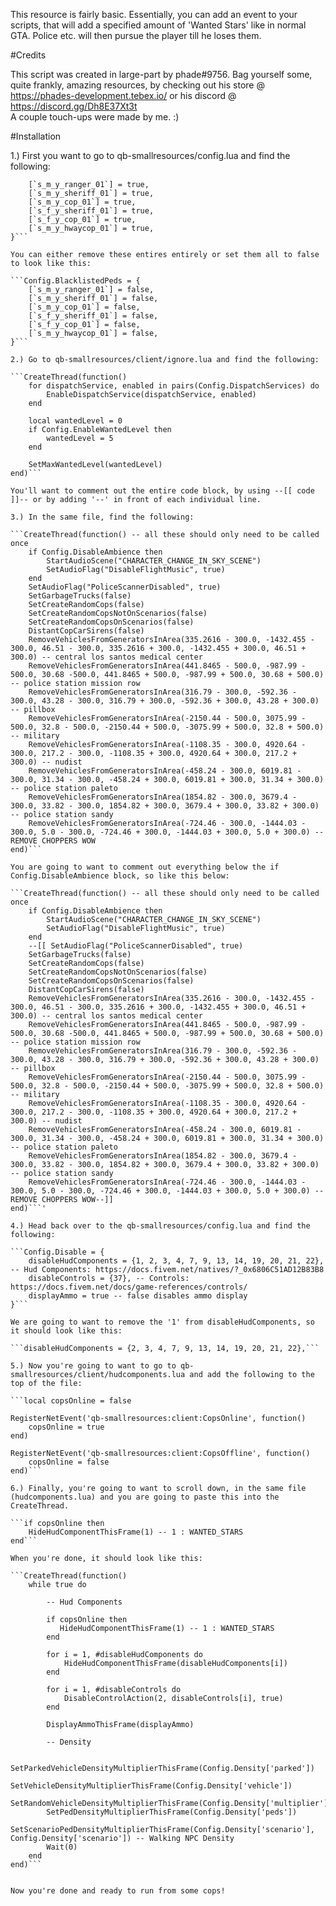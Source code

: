 This resource is fairly basic. Essentially, you can add an event to your scripts, that will add a specified amount of 'Wanted Stars' like in normal GTA. Police etc. will then pursue the player till he loses them.


#Credits

This script was created in large-part by phade#9756. Bag yourself some, quite frankly, amazing resources, by checking out his store @ https://phades-development.tebex.io/ or his discord @ https://discord.gg/Dh8E37Xt3t  
A couple touch-ups were made by me. :)


#Installation

1.) First you want to go to qb-smallresources/config.lua and find the following:

```Config.BlacklistedPeds = {
    [`s_m_y_ranger_01`] = true,
    [`s_m_y_sheriff_01`] = true,
    [`s_m_y_cop_01`] = true,
    [`s_f_y_sheriff_01`] = true,
    [`s_f_y_cop_01`] = true,
    [`s_m_y_hwaycop_01`] = true,
}```

You can either remove these entires entirely or set them all to false to look like this:

```Config.BlacklistedPeds = {
    [`s_m_y_ranger_01`] = false,
    [`s_m_y_sheriff_01`] = false,
    [`s_m_y_cop_01`] = false,
    [`s_f_y_sheriff_01`] = false,
    [`s_f_y_cop_01`] = false,
    [`s_m_y_hwaycop_01`] = false,
}```

2.) Go to qb-smallresources/client/ignore.lua and find the following:

```CreateThread(function()
	for dispatchService, enabled in pairs(Config.DispatchServices) do
		EnableDispatchService(dispatchService, enabled)
	end

	local wantedLevel = 0
	if Config.EnableWantedLevel then
		wantedLevel = 5
	end

	SetMaxWantedLevel(wantedLevel)
end)```

You'll want to comment out the entire code block, by using --[[ code ]]-- or by adding '--' in front of each individual line.

3.) In the same file, find the following:

```CreateThread(function() -- all these should only need to be called once
	if Config.DisableAmbience then
		StartAudioScene("CHARACTER_CHANGE_IN_SKY_SCENE")
		SetAudioFlag("DisableFlightMusic", true)
	end
	SetAudioFlag("PoliceScannerDisabled", true)
	SetGarbageTrucks(false)
	SetCreateRandomCops(false)
	SetCreateRandomCopsNotOnScenarios(false)
	SetCreateRandomCopsOnScenarios(false)
	DistantCopCarSirens(false)
	RemoveVehiclesFromGeneratorsInArea(335.2616 - 300.0, -1432.455 - 300.0, 46.51 - 300.0, 335.2616 + 300.0, -1432.455 + 300.0, 46.51 + 300.0) -- central los santos medical center
	RemoveVehiclesFromGeneratorsInArea(441.8465 - 500.0, -987.99 - 500.0, 30.68 -500.0, 441.8465 + 500.0, -987.99 + 500.0, 30.68 + 500.0) -- police station mission row
	RemoveVehiclesFromGeneratorsInArea(316.79 - 300.0, -592.36 - 300.0, 43.28 - 300.0, 316.79 + 300.0, -592.36 + 300.0, 43.28 + 300.0) -- pillbox
	RemoveVehiclesFromGeneratorsInArea(-2150.44 - 500.0, 3075.99 - 500.0, 32.8 - 500.0, -2150.44 + 500.0, -3075.99 + 500.0, 32.8 + 500.0) -- military
	RemoveVehiclesFromGeneratorsInArea(-1108.35 - 300.0, 4920.64 - 300.0, 217.2 - 300.0, -1108.35 + 300.0, 4920.64 + 300.0, 217.2 + 300.0) -- nudist
	RemoveVehiclesFromGeneratorsInArea(-458.24 - 300.0, 6019.81 - 300.0, 31.34 - 300.0, -458.24 + 300.0, 6019.81 + 300.0, 31.34 + 300.0) -- police station paleto
	RemoveVehiclesFromGeneratorsInArea(1854.82 - 300.0, 3679.4 - 300.0, 33.82 - 300.0, 1854.82 + 300.0, 3679.4 + 300.0, 33.82 + 300.0) -- police station sandy
	RemoveVehiclesFromGeneratorsInArea(-724.46 - 300.0, -1444.03 - 300.0, 5.0 - 300.0, -724.46 + 300.0, -1444.03 + 300.0, 5.0 + 300.0) -- REMOVE CHOPPERS WOW
end)```

You are going to want to comment out everything below the if Config.DisableAmbience block, so like this below:

```CreateThread(function() -- all these should only need to be called once
	if Config.DisableAmbience then
		StartAudioScene("CHARACTER_CHANGE_IN_SKY_SCENE")
		SetAudioFlag("DisableFlightMusic", true)
	end
	--[[ SetAudioFlag("PoliceScannerDisabled", true)
	SetGarbageTrucks(false)
	SetCreateRandomCops(false)
	SetCreateRandomCopsNotOnScenarios(false)
	SetCreateRandomCopsOnScenarios(false)
	DistantCopCarSirens(false)
	RemoveVehiclesFromGeneratorsInArea(335.2616 - 300.0, -1432.455 - 300.0, 46.51 - 300.0, 335.2616 + 300.0, -1432.455 + 300.0, 46.51 + 300.0) -- central los santos medical center
	RemoveVehiclesFromGeneratorsInArea(441.8465 - 500.0, -987.99 - 500.0, 30.68 -500.0, 441.8465 + 500.0, -987.99 + 500.0, 30.68 + 500.0) -- police station mission row
	RemoveVehiclesFromGeneratorsInArea(316.79 - 300.0, -592.36 - 300.0, 43.28 - 300.0, 316.79 + 300.0, -592.36 + 300.0, 43.28 + 300.0) -- pillbox
	RemoveVehiclesFromGeneratorsInArea(-2150.44 - 500.0, 3075.99 - 500.0, 32.8 - 500.0, -2150.44 + 500.0, -3075.99 + 500.0, 32.8 + 500.0) -- military
	RemoveVehiclesFromGeneratorsInArea(-1108.35 - 300.0, 4920.64 - 300.0, 217.2 - 300.0, -1108.35 + 300.0, 4920.64 + 300.0, 217.2 + 300.0) -- nudist
	RemoveVehiclesFromGeneratorsInArea(-458.24 - 300.0, 6019.81 - 300.0, 31.34 - 300.0, -458.24 + 300.0, 6019.81 + 300.0, 31.34 + 300.0) -- police station paleto
	RemoveVehiclesFromGeneratorsInArea(1854.82 - 300.0, 3679.4 - 300.0, 33.82 - 300.0, 1854.82 + 300.0, 3679.4 + 300.0, 33.82 + 300.0) -- police station sandy
	RemoveVehiclesFromGeneratorsInArea(-724.46 - 300.0, -1444.03 - 300.0, 5.0 - 300.0, -724.46 + 300.0, -1444.03 + 300.0, 5.0 + 300.0) -- REMOVE CHOPPERS WOW--]]
end)```'

4.) Head back over to the qb-smallresources/config.lua and find the following:

```Config.Disable = {
    disableHudComponents = {1, 2, 3, 4, 7, 9, 13, 14, 19, 20, 21, 22}, -- Hud Components: https://docs.fivem.net/natives/?_0x6806C51AD12B83B8
    disableControls = {37}, -- Controls: https://docs.fivem.net/docs/game-references/controls/
    displayAmmo = true -- false disables ammo display
}```

We are going to want to remove the '1' from disableHudComponents, so it should look like this:

```disableHudComponents = {2, 3, 4, 7, 9, 13, 14, 19, 20, 21, 22},```

5.) Now you're going to want to go to qb-smallresources/client/hudcomponents.lua and add the following to the top of the file:

```local copsOnline = false
 
RegisterNetEvent('qb-smallresources:client:CopsOnline', function()
	copsOnline = true
end)
 
RegisterNetEvent('qb-smallresources:client:CopsOffline', function()
	copsOnline = false
end)```

6.) Finally, you're going to want to scroll down, in the same file (hudcomponents.lua) and you are going to paste this into the CreateThread.

```if copsOnline then
	HideHudComponentThisFrame(1) -- 1 : WANTED_STARS
end```

When you're done, it should look like this:

```CreateThread(function()
    while true do

        -- Hud Components

        if copsOnline then
	       HideHudComponentThisFrame(1) -- 1 : WANTED_STARS
        end

        for i = 1, #disableHudComponents do
            HideHudComponentThisFrame(disableHudComponents[i])
        end

        for i = 1, #disableControls do
            DisableControlAction(2, disableControls[i], true)
        end

        DisplayAmmoThisFrame(displayAmmo)
        
        -- Density

        SetParkedVehicleDensityMultiplierThisFrame(Config.Density['parked'])
        SetVehicleDensityMultiplierThisFrame(Config.Density['vehicle'])
        SetRandomVehicleDensityMultiplierThisFrame(Config.Density['multiplier'])
        SetPedDensityMultiplierThisFrame(Config.Density['peds'])
        SetScenarioPedDensityMultiplierThisFrame(Config.Density['scenario'], Config.Density['scenario']) -- Walking NPC Density
        Wait(0)
    end
end)```


Now you're done and ready to run from some cops!

